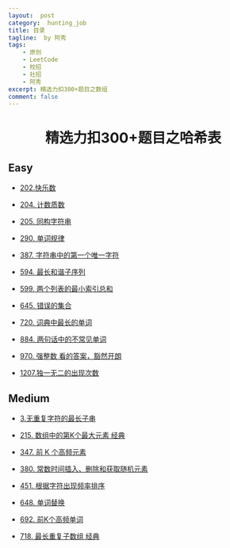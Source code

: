 ```yaml
---
layout:  post
category:  hunting_job
title: 目录
tagline:  by 阿秀
tags:
    - 原创
    - LeetCode
    - 校招
    - 社招
    - 阿秀
excerpt: 精选力扣300+题目之数组
comment: false
---
```






<h1 align="center">精选力扣300+题目之哈希表</h1>

<p id="easy"></p>

## Easy

- [202.快乐数](/notes/03-hunting_job/03-algorithm/03-leetcode/05-哈希表/easy/202.快乐数.md)

- [204. 计数质数](/notes/03-hunting_job/03-algorithm/03-leetcode/05-哈希表/easy/204.计数质数.md)

- [205. 同构字符串](/notes/03-hunting_job/03-algorithm/03-leetcode/05-哈希表/easy/205.同构字符串.md)

- [290. 单词规律](/notes/03-hunting_job/03-algorithm/03-leetcode/05-哈希表/easy/290.单词规律.md)

- [387. 字符串中的第一个唯一字符](/notes/03-hunting_job/03-algorithm/03-leetcode/05-哈希表/easy/387.字符串中的第一个唯一字符.md)

- [594. 最长和谐子序列](/notes/03-hunting_job/03-algorithm/03-leetcode/05-哈希表/easy/594.最长和谐子序列.md)

- [599. 两个列表的最小索引总和](/notes/03-hunting_job/03-algorithm/03-leetcode/05-哈希表/easy/599.两个列表的最小索引总和.md)

- [645. 错误的集合](/notes/03-hunting_job/03-algorithm/03-leetcode/05-哈希表/easy/645.错误的集合.md)

- [720. 词典中最长的单词](/notes/03-hunting_job/03-algorithm/03-leetcode/05-哈希表/easy/720.词典中最长的单词.md)

- [884. 两句话中的不常见单词](/notes/03-hunting_job/03-algorithm/03-leetcode/05-哈希表/easy/884.两句话中的不常见单词.md)

- [970. 强整数 看的答案，豁然开朗](/notes/03-hunting_job/03-algorithm/03-leetcode/05-哈希表/easy/970.强整数.md)

- [1207.独一无二的出现次数](/notes/03-hunting_job/03-algorithm/03-leetcode/05-哈希表/easy/1207.独一无二的出现次数.md)

<p id="medium"></p>

## Medium

- [3.无重复字符的最长子串](/notes/03-hunting_job/03-algorithm/03-leetcode/05-哈希表/medium/3,无重复字符的最长子串.md)

- [215. 数组中的第K个最大元素 经典](/notes/03-hunting_job/03-algorithm/03-leetcode/05-哈希表/medium/215.数组中的第K个最大元素.md)

- [347. 前 K 个高频元素](/notes/03-hunting_job/03-algorithm/03-leetcode/05-哈希表/medium/347.前K个高频元素.md)

- [380. 常数时间插入、删除和获取随机元素](/notes/03-hunting_job/03-algorithm/03-leetcode/05-哈希表/medium/380.常数时间插入删除和获取随机元素.md)

- [451. 根据字符出现频率排序](/notes/03-hunting_job/03-algorithm/03-leetcode/05-哈希表/medium/451.根据字符出现频率排序.md)

- [648. 单词替换](/notes/03-hunting_job/03-algorithm/03-leetcode/05-哈希表/medium/648.单词替换.md)

- [692. 前K个高频单词](/notes/03-hunting_job/03-algorithm/03-leetcode/05-哈希表/medium/692.前K个高频单词.md)

- [718. 最长重复子数组 经典](/notes/03-hunting_job/03-algorithm/03-leetcode/05-哈希表/medium/718.最长重复子数组.md)

